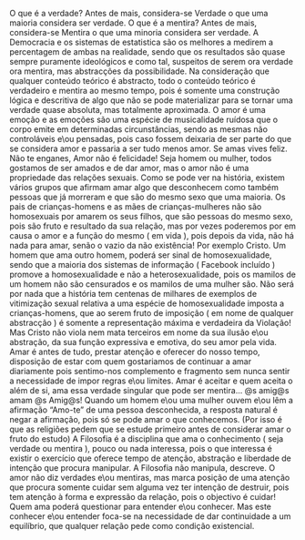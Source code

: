O que é a verdade? Antes de mais, considera-se Verdade o que uma maioria considera ser verdade. 
O que é a mentira? Antes de mais, considera-se Mentira o que uma minoria considera ser verdade.
A Democracia e os sistemas de estatistica são os melhores a medirem a percentagem de ambas na realidade, sendo que os resultados são quase sempre puramente ideológicos e como tal, suspeitos de serem ora verdade ora mentira, mas abstracções da possibilidade. 
Na consideração que qualquer conteúdo teórico é abstracto, todo o conteúdo teórico é verdadeiro e mentira ao mesmo tempo, pois é somente uma construção lógica e descritiva de algo que não se pode materializar para se tornar uma verdade quase absoluta, mas totalmente aproximada.
O amor é uma emoção e as emoções são uma espécie de musicalidade ruídosa que o corpo emite em determinadas circunstâncias, sendo as mesmas não controláveis e\ou pensadas, pois caso fossem deixaria de ser parte do que se considera amor e passaria a ser tudo menos amor. 
Se amas vives feliz. Não te enganes, Amor não é felicidade!
Seja homem ou mulher, todos gostamos de ser amados e de dar amor, mas o amor não é uma propriedade das relações sexuais. Como se pode ver na história, existem vários grupos que afirmam amar algo que desconhecem como também pessoas que já morreram e que são do mesmo sexo que uma maioria. Os pais de crianças-homens e as mães de crianças-mulheres não são homosexuais por amarem os seus filhos, que são pessoas do mesmo sexo, pois são fruto e resultado da sua relação, mas por vezes poderemos por em causa o amor e a função do mesmo ( em vida ), pois depois da vida, não há nada para amar, senão o vazio da não existência!
Por exemplo Cristo. Um homem que ama outro homem, poderá ser sinal de homosexualidade, sendo que a maioria dos sistemas de informação ( Facebook incluído ) promove a homosexualidade e não a heterosexualidade, pois os mamilos de um homem não são censurados e os mamilos de uma mulher são. Não será por nada que a história tem centenas de milhares de exemplos de vitimização sexual relativa a uma espécie de homosexualidade imposta a crianças-homens, que ao serem fruto de imposição ( em nome de qualquer abstracção ) é somente a representação máxima e verdadeira da Violação! Mas Cristo não viola nem mata terceiros em nome da sua ilusão e\ou abstração, da sua função expressiva e emotiva, do seu amor pela vida.
Amar é antes de tudo, prestar atenção e oferecer do nosso tempo, disposição de estar com quem gostariamos de continuar a amar diariamente pois sentimo-nos complemento e fragmento sem nunca sentir a necessidade de impor regras e\ou limites. 
Amar é aceitar e quem aceita o além de si, ama essa verdade singular que pode ser mentira...
@s amig@s amam @s Amig@s! 
Quando um homem e\ou uma mulher ouvem e\ou lêm a afirmação “Amo-te” de uma pessoa desconhecida, a resposta natural é negar a afirmação, pois só se pode amar o que conhecemos. 
(Por isso é que as religiões pedem que se estude primeiro antes de considerar amar o fruto do estudo) 
A Filosofia é a disciplina que ama o conhecimento ( seja verdade ou mentira ), pouco ou nada interessa, pois o que interessa é existir o exercício que oferece tempo de atenção, abstração e liberdade de intenção que procura manipular. A Filosofia não manipula, descreve. O amor não diz verdades e\ou mentiras, mas marca posição de uma atenção que procura somente cuidar sem alguma vez ter intenção de destruir, pois tem atenção à forma e expressão da relação, pois o objectivo é cuidar!
Quem ama poderá questionar para entender e\ou conhecer. Mas este conhecer e\ou entender foca-se na necessidade de dar continuidade a um equilíbrio, que qualquer relação pede como condição existencial.